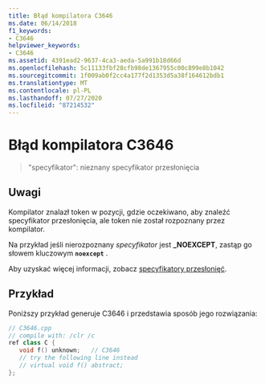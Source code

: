```yaml
---
title: Błąd kompilatora C3646
ms.date: 06/14/2018
f1_keywords:
- C3646
helpviewer_keywords:
- C3646
ms.assetid: 4391ead2-9637-4ca3-aeda-5a991b18d66d
ms.openlocfilehash: 5c11133fbf28cfb98de1367955c00c899e8b1042
ms.sourcegitcommit: 1f009ab0f2cc4a177f2d1353d5a38f164612bdb1
ms.translationtype: MT
ms.contentlocale: pl-PL
ms.lasthandoff: 07/27/2020
ms.locfileid: "87214532"
---
```

# <a name="compiler-error-c3646"></a>Błąd kompilatora C3646

> "specyfikator": nieznany specyfikator przesłonięcia

## <a name="remarks"></a>Uwagi

Kompilator znalazł token w pozycji, gdzie oczekiwano, aby znaleźć specyfikator przesłonięcia, ale token nie został rozpoznany przez kompilator.

Na przykład jeśli nierozpoznany *specyfikator* jest **_NOEXCEPT**, zastąp go słowem kluczowym **`noexcept`** .

Aby uzyskać więcej informacji, zobacz [specyfikatory przesłonięć](../../extensions/override-specifiers-cpp-component-extensions.md).

## <a name="example"></a>Przykład

Poniższy przykład generuje C3646 i przedstawia sposób jego rozwiązania:

```cpp
// C3646.cpp
// compile with: /clr /c
ref class C {
   void f() unknown;   // C3646
   // try the following line instead
   // virtual void f() abstract;
};
```
